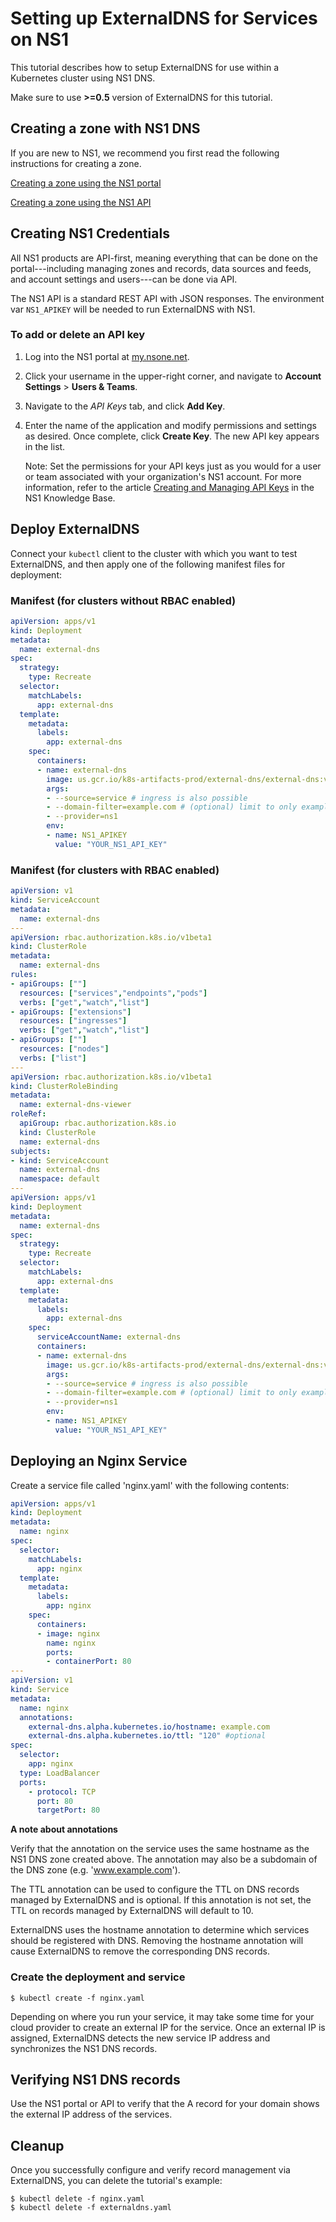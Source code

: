 # Setting up ExternalDNS for Services on NS1

This tutorial describes how to setup ExternalDNS for use within a
Kubernetes cluster using NS1 DNS.

Make sure to use **>=0.5** version of ExternalDNS for this tutorial.

## Creating a zone with NS1 DNS

If you are new to NS1, we recommend you first read the following
instructions for creating a zone.

[Creating a zone using the NS1
portal](https://ns1.com/knowledgebase/creating-a-zone)

[Creating a zone using the NS1
API](https://ns1.com/api#put-create-a-new-dns-zone)

## Creating NS1 Credentials

All NS1 products are API-first, meaning everything that can be done on
the portal---including managing zones and records, data sources and
feeds, and account settings and users---can be done via API.

The NS1 API is a standard REST API with JSON responses. The environment
var `NS1_APIKEY` will be needed to run ExternalDNS with NS1.

### To add or delete an API key

1.  Log into the NS1 portal at [my.nsone.net](http://my.nsone.net).

2.  Click your username in the upper-right corner, and navigate to **Account Settings** \> **Users & Teams**.

3.  Navigate to the _API Keys_ tab, and click **Add Key**.

4.  Enter the name of the application and modify permissions and settings as desired. Once complete, click **Create Key**. The new API key appears in the list.

    Note: Set the permissions for your API keys just as you would for a user or team associated with your organization's NS1 account. For more information, refer to the article [Creating and Managing API Keys](https://help.ns1.com/hc/en-us/articles/360026140094-Creating-managing-users) in the NS1 Knowledge Base.

## Deploy ExternalDNS

Connect your `kubectl` client to the cluster with which you want to test ExternalDNS, and then apply one of the following manifest files for deployment:

### Manifest (for clusters without RBAC enabled)

```yaml
apiVersion: apps/v1
kind: Deployment
metadata:
  name: external-dns
spec:
  strategy:
    type: Recreate
  selector:
    matchLabels:
      app: external-dns
  template:
    metadata:
      labels:
        app: external-dns
    spec:
      containers:
      - name: external-dns
        image: us.gcr.io/k8s-artifacts-prod/external-dns/external-dns:v0.6.0
        args:
        - --source=service # ingress is also possible
        - --domain-filter=example.com # (optional) limit to only example.com domains; change to match the zone created above.
        - --provider=ns1
        env:
        - name: NS1_APIKEY
          value: "YOUR_NS1_API_KEY"
```

### Manifest (for clusters with RBAC enabled)

```yaml
apiVersion: v1
kind: ServiceAccount
metadata:
  name: external-dns
---
apiVersion: rbac.authorization.k8s.io/v1beta1
kind: ClusterRole
metadata:
  name: external-dns
rules:
- apiGroups: [""]
  resources: ["services","endpoints","pods"]
  verbs: ["get","watch","list"]
- apiGroups: ["extensions"] 
  resources: ["ingresses"] 
  verbs: ["get","watch","list"]
- apiGroups: [""]
  resources: ["nodes"]
  verbs: ["list"]
---
apiVersion: rbac.authorization.k8s.io/v1beta1
kind: ClusterRoleBinding
metadata:
  name: external-dns-viewer
roleRef:
  apiGroup: rbac.authorization.k8s.io
  kind: ClusterRole
  name: external-dns
subjects:
- kind: ServiceAccount
  name: external-dns
  namespace: default
---
apiVersion: apps/v1
kind: Deployment
metadata:
  name: external-dns
spec:
  strategy:
    type: Recreate
  selector:
    matchLabels:
      app: external-dns
  template:
    metadata:
      labels:
        app: external-dns
    spec:
      serviceAccountName: external-dns
      containers:
      - name: external-dns
        image: us.gcr.io/k8s-artifacts-prod/external-dns/external-dns:v0.6.0
        args:
        - --source=service # ingress is also possible
        - --domain-filter=example.com # (optional) limit to only example.com domains; change to match the zone created above.
        - --provider=ns1
        env:
        - name: NS1_APIKEY
          value: "YOUR_NS1_API_KEY"
```

## Deploying an Nginx Service

Create a service file called 'nginx.yaml' with the following contents:

```yaml
apiVersion: apps/v1
kind: Deployment
metadata:
  name: nginx
spec:
  selector:
    matchLabels:
      app: nginx
  template:
    metadata:
      labels:
        app: nginx
    spec:
      containers:
      - image: nginx
        name: nginx
        ports:
        - containerPort: 80
---
apiVersion: v1
kind: Service
metadata:
  name: nginx
  annotations:
    external-dns.alpha.kubernetes.io/hostname: example.com
    external-dns.alpha.kubernetes.io/ttl: "120" #optional
spec:
  selector:
    app: nginx
  type: LoadBalancer
  ports:
    - protocol: TCP
      port: 80
      targetPort: 80
```

**A note about annotations**

Verify that the annotation on the service uses the same hostname as the NS1 DNS zone created above. The annotation may also be a subdomain of the DNS zone (e.g. 'www.example.com').

The TTL annotation can be used to configure the TTL on DNS records managed by ExternalDNS and is optional. If this annotation is not set, the TTL on records managed by ExternalDNS will default to 10.

ExternalDNS uses the hostname annotation to determine which services should be registered with DNS. Removing the hostname annotation will cause ExternalDNS to remove the corresponding DNS records.

### Create the deployment and service

```
$ kubectl create -f nginx.yaml
```

Depending on where you run your service, it may take some time for your cloud provider to create an external IP for the service. Once an external IP is assigned, ExternalDNS detects the new service IP address and synchronizes the NS1 DNS records.

## Verifying NS1 DNS records

Use the NS1 portal or API to verify that the A record for your domain shows the external IP address of the services.

## Cleanup

Once you successfully configure and verify record management via ExternalDNS, you can delete the tutorial's example:

```
$ kubectl delete -f nginx.yaml
$ kubectl delete -f externaldns.yaml
```
